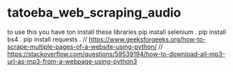 # tatoeba_web_scraping_audio
to use this you have ton install these libraries
pip install selenium .
pip install bs4 .
pip install requests .
// https://www.geeksforgeeks.org/how-to-scrape-multiple-pages-of-a-website-using-python/
// https://stackoverflow.com/questions/59539194/how-to-download-all-mp3-url-as-mp3-from-a-webpage-using-python3
